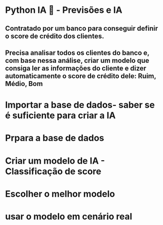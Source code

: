 # Python IA 🤖 - Previsões e IA
## Contratado por um banco para conseguir definir o score de crédito dos clientes. 
## Precisa analisar todos os clientes do banco e, com base nessa análise, criar um modelo que consiga ler as informações do cliente e dizer automaticamente o score de crédito dele: Ruim, Médio, Bom

# Importar a base de dados- saber se é suficiente para criar a IA
# Prpara a base de dados
# Criar um modelo de IA - Classificação de score
# Escolher o melhor modelo
# usar o modelo em cenário real